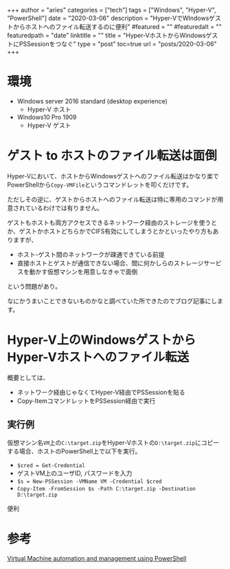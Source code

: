 +++
author = "aries"
categories = ["tech"]
tags = ["Windows", "Hyper-V", "PowerShell"]
date = "2020-03-06"
description = "Hyper-VでWIndowsゲストからホストへのファイル転送するのに便利"
#featured = ""
#featuredalt = ""
featuredpath = "date"
linktitle = ""
title = "Hyper-VホストからWindowsゲストにPSSessionをつなぐ"
type = "post"
toc=true
url = "posts/2020-03-06"
+++

# 環境

- Windows server 2016 standard (desktop experience)
  - Hyper-V ホスト
- Windows10 Pro 1909
  - Hyper-V ゲスト

# ゲスト to ホストのファイル転送は面倒

Hyper-Vにおいて、ホストからWindowsゲストへのファイル転送はかなり楽でPowerShellから`Copy-VMFile`というコマンドレットを叩くだけです。

ただしその逆に、ゲストからホストへのファイル転送は特に専用のコマンドが用意されているわけでは有りません。

ゲストもホストも両方アクセスできるネットワーク経由のストレージを使うとか、ゲストかホストどちらかでCIFS有効にしてしまうとかといったやり方もありますが、

- ホスト-ゲスト間のネットワークが疎通できている前提
- 直接ホストとゲストが通信できない場合、間に何かしらのストレージサービスを動かす仮想マシンを用意しなきゃで面倒

という問題があり。

なにかうまいことできないものかなと調べていた所できたのでブログ記事にします。


# Hyper-V上のWindowsゲストからHyper-Vホストへのファイル転送

概要としては、

- ネットワーク経由じゃなくてHyper-V経由でPSSessionを貼る
- Copy-ItemコマンドレットをPSSession経由で実行

## 実行例

仮想マシン名`VM`上の`C:\target.zip`をHyper-Vホストの`D:\target.zip`にコピーする場合、ホストのPowerShell上で以下を実行。

- `$cred = Get-Credential`
- ゲストVM上のユーザID, パスワードを入力
- `$s = New-PSSession -VMName VM -Credential $cred`
- `Copy-Item -FromSession $s -Path C:\target.zip -Destination D:\target.zip`

便利

# 参考

[Virtual Machine automation and management using PowerShell](https://docs.microsoft.com/ja-jp/virtualization/hyper-v-on-windows/user-guide/powershell-direct)


